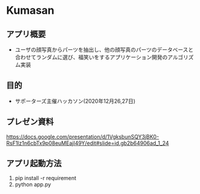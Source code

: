 # Kumasan

## アプリ概要
- ユーザの顔写真からパーツを抽出し、他の顔写真のパーツのデータベースと合わせてランダムに選び、福笑いをするアプリケーション開発のアルゴリズム実装

## 目的
- サポーターズ主催ハッカソン(2020年12月26,27日)


## プレゼン資料
https://docs.google.com/presentation/d/1VgksbunSQY3jBK0-RsF1lz1n6cbTx9p08euMEajI49Y/edit#slide=id.gb2b64906ad_1_24

## アプリ起動方法
1. pip install -r requirement
2. python app.py
